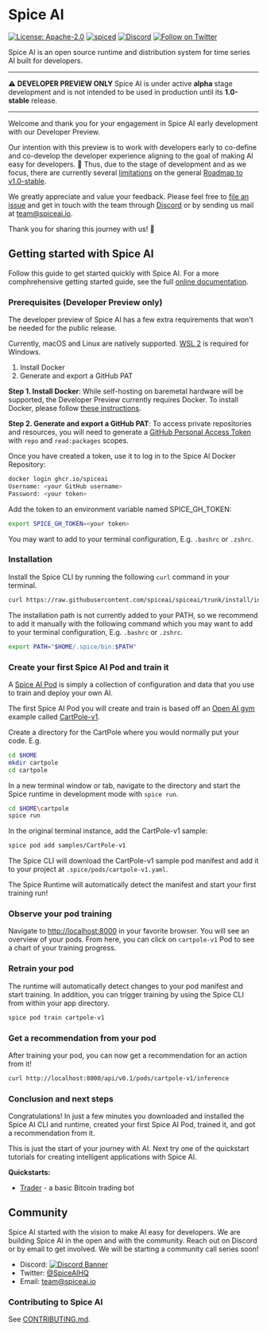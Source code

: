 # Spice AI

[![License: Apache-2.0](https://img.shields.io/badge/License-Apache_2.0-yellow.svg)](https://opensource.org/licenses/Apache-2.0)
[![spiced](https://github.com/spiceai/spice/actions/workflows/spiced.yml/badge.svg?branch=trunk&event=push)](https://github.com/spiceai/spice/actions/workflows/spiced.yml)
[![Discord](https://img.shields.io/discord/803820740868571196)](https://discord.com/channels/803820740868571196/803820740868571199)
[![Follow on Twitter](https://img.shields.io/twitter/follow/spiceaihq.svg?style=social&logo=twitter)](https://twitter.com/intent/follow?screen_name=spiceaihq)

Spice AI is an open source runtime and distribution system for time series AI built for developers.

---

⚠️ **DEVELOPER PREVIEW ONLY** Spice AI is under active **alpha** stage development and is not intended to be used in production until its **1.0-stable** release.

---

Welcome and thank you for your engagement in Spice AI early development with our Developer Preview.

Our intention with this preview is to work with developers early to co-define and co-develop the developer experience aligning to the goal of making AI easy for developers. 🚀 Thus, due to the stage of development and as we focus, there are currently several [limitations](https://github.com/spiceai/spiceai/docs/ROADMAP.md#current-limitations) on the general [Roadmap to v1.0-stable](https://github.com/spiceai/spiceai/docs/ROADMAP.md#spice-ai-1.0-stable-roadmap).

We greatly appreciate and value your feedback. Please feel free to [file an issue](https://github.com/spiceai/spiceai/issues/new) and get in touch with the team through [Discord](https://discord.com/channels/803820740868571196/803820740868571199) or by sending us mail at [team@spiceai.io](mailto:team@spiceai.io).

Thank you for sharing this journey with us! 🙏

## Getting started with Spice AI

Follow this guide to get started quickly with Spice AI. For a more comphrehensive getting started guide, see the full [online documentation](https://laughing-doodle-19648c61.pages.github.io/).

### Prerequisites (Developer Preview only)

The developer preview of Spice AI has a few extra requirements that won't be needed for the public release.

Currently, macOS and Linux are natively supported. [WSL 2](https://docs.microsoft.com/en-us/windows/wsl/install-win10) is required for Windows.

1. Install Docker
2. Generate and export a GitHub PAT

**Step 1. Install Docker**: While self-hosting on baremetal hardware will be supported, the Developer Preview currently requires Docker. To install Docker, please follow [these instructions](https://docs.docker.com/get-docker/).

**Step 2. Generate and export a GitHub PAT**: To access private repositories and resources, you will need to generate a [GitHub Personal Access Token](https://docs.github.com/en/github/authenticating-to-github/keeping-your-account-and-data-secure/creating-a-personal-access-token) with `repo` and `read:packages` scopes.

Once you have created a token, use it to log in to the Spice AI Docker Repository:

```bash
docker login ghcr.io/spiceai
Username: <your GitHub username>
Password: <your token>
```

Add the token to an environment variable named SPICE_GH_TOKEN:

```bash
export SPICE_GH_TOKEN=<your token>
```

You may want to add to your terminal configuration, E.g. `.bashrc` or `.zshrc`.

### Installation

Install the Spice CLI by running the following `curl` command in your terminal.

```bash
curl https://raw.githubusercontent.com/spiceai/spiceai/trunk/install/install.sh\?token\=AAATSLWZERW2BKCY66LS7XLBESSSU | /bin/bash
```

The installation path is not currently added to your PATH, so we recommend to add it manually with the following command which you may want to add to your terminal configuration, E.g. `.bashrc` or `.zshrc`.

```bash
export PATH="$HOME/.spice/bin:$PATH"
```

### Create your first Spice AI Pod and train it

A [Spice AI Pod](https://laughing-doodle-19648c61.pages.github.io/#/Concepts?id=pod) is simply a collection of configuration and data that you use to train and deploy your own AI.

The first Spice AI Pod you will create and train is based off an [Open AI gym](https://gym.openai.com/) example called [CartPole-v1](https://gym.openai.com/envs/CartPole-v1/).

Create a directory for the CartPole where you would normally put your code. E.g.

```bash
cd $HOME
mkdir cartpole
cd cartpole
```

In a new terminal window or tab, navigate to the directory and start the Spice runtime in development mode with `spice run`.

```bash
cd $HOME\cartpole
spice run
```

In the original terminal instance, add the CartPole-v1 sample:

```bash
spice pod add samples/CartPole-v1
```

The Spice CLI will download the CartPole-v1 sample pod manifest and add it to your project at `.spice/pods/cartpole-v1.yaml`.

The Spice Runtime will automatically detect the manifest and start your first training run!

### Observe your pod training

Navigate to [http://localhost:8000](http://localhost:8000) in your favorite browser.  You will see an overview of your pods. From here, you can click on `cartpole-v1` Pod to see a chart of your training progress.

### Retrain your pod

The runtime will automatically detect changes to your pod manifest and start training. In addition, you can trigger training by using the Spice CLI from within your app directory.

```bash
spice pod train cartpole-v1
```

### Get a recommendation from your pod

After training your pod, you can now get a recommendation for an action from it!

```bash
curl http://localhost:8000/api/v0.1/pods/cartpole-v1/inference
```

### Conclusion and next steps

Congratulations! In just a few minutes you downloaded and installed the Spice AI CLI and runtime, created your first Spice AI Pod, trained it, and got a recommendation from it.

This is just the start of your journey with AI. Next try one of the quickstart tutorials for creating intelligent applications with Spice AI.

**Quickstarts:**

- [Trader](https://laughing-doodle-19648c61.pages.github.io/#/Samples?id=trader) - a basic Bitcoin trading bot

## Community

Spice AI started with the vision to make AI easy for developers. We are building Spice AI in the open and with the community. Reach out on Discord or by email to get involved. We will be starting a community call series soon!

- Discord: [![Discord Banner](https://discord.com/api/guilds/803820740868571196/widget.png?style=shield)](https://discord.com/channels/803820740868571196/803820740868571199)
- Twitter: [@SpiceAIHQ](https://twitter.com/spiceaihq)
- Email: [team@spiceai.io](mailto:team@spiceai.io)

### Contributing to Spice AI

See [CONTRIBUTING.md](/CONTRIBUTING.md).
